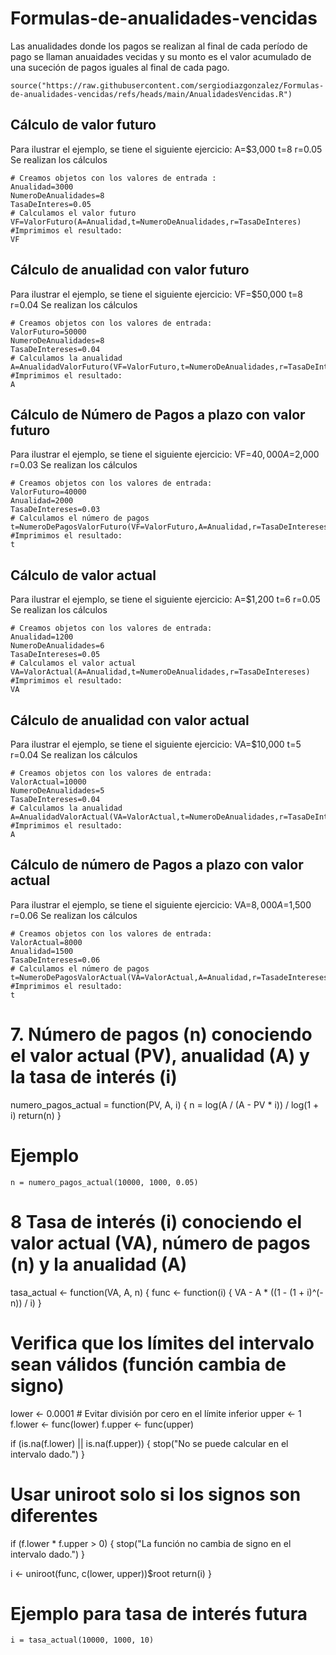 # Formulas-de-anualidades-vencidas
Las anualidades donde los pagos se realizan al final de cada período de pago se llaman anuaidades vecidas y su monto es el valor acumulado de una suceción de pagos iguales al final de cada pago.
```{r}
source("https://raw.githubusercontent.com/sergiodiazgonzalez/Formulas-de-anualidades-vencidas/refs/heads/main/AnualidadesVencidas.R")
```
## Cálculo de valor futuro
Para ilustrar el ejemplo, se tiene el siguiente ejercicio: A=$3,000 t=8 r=0.05
Se realizan los cálculos
```{r}
# Creamos objetos con los valores de entrada :
Anualidad=3000
NumeroDeAnualidades=8
TasaDeInteres=0.05
# Calculamos el valor futuro
VF=ValorFuturo(A=Anualidad,t=NumeroDeAnualidades,r=TasaDeInteres)
#Imprimimos el resultado:
VF
```
## Cálculo de anualidad con valor futuro
Para ilustrar el ejemplo, se tiene el siguiente ejercicio: VF=$50,000 t=8 r=0.04
Se realizan los cálculos
```{r}
# Creamos objetos con los valores de entrada:
ValorFuturo=50000
NumeroDeAnualidades=8
TasaDeIntereses=0.04
# Calculamos la anualidad
A=AnualidadValorFuturo(VF=ValorFuturo,t=NumeroDeAnualidades,r=TasaDeIntereses)
#Imprimimos el resultado:
A
```
## Cálculo de Número de Pagos a plazo con valor futuro
Para ilustrar el ejemplo, se tiene el siguiente ejercicio: VF=$40,000 A=$2,000 r=0.03
Se realizan los cálculos
```{r}
# Creamos objetos con los valores de entrada:
ValorFuturo=40000
Anualidad=2000
TasaDeIntereses=0.03
# Calculamos el número de pagos
t=NumeroDePagosValorFuturo(VF=ValorFuturo,A=Anualidad,r=TasaDeIntereses)
#Imprimimos el resultado:
t
```
## Cálculo de valor actual
Para ilustrar el ejemplo, se tiene el siguiente ejercicio: A=$1,200 t=6 r=0.05
Se realizan los cálculos
```{r}
# Creamos objetos con los valores de entrada:
Anualidad=1200
NumeroDeAnualidades=6
TasaDeIntereses=0.05
# Calculamos el valor actual
VA=ValorActual(A=Anualidad,t=NumeroDeAnualidades,r=TasaDeIntereses)
#Imprimimos el resultado:
VA
```
## Cálculo de anualidad con valor actual
Para ilustrar el ejemplo, se tiene el siguiente ejercicio: VA=$10,000 t=5 r=0.04
Se realizan los cálculos
```{r}
# Creamos objetos con los valores de entrada:
ValorActual=10000
NumeroDeAnualidades=5
TasaDeIntereses=0.04
# Calculamos la anualidad
A=AnualidadValorActual(VA=ValorActual,t=NumeroDeAnualidades,r=TasaDeIntereses)
#Imprimimos el resultado:
A
```

## Cálculo de número de Pagos a plazo con valor actual
Para ilustrar el ejemplo, se tiene el siguiente ejercicio: VA=$8,000 A=$1,500 r=0.06
Se realizan los cálculos
```{r}
# Creamos objetos con los valores de entrada:
ValorActual=8000
Anualidad=1500
TasaDeIntereses=0.06
# Calculamos el número de pagos
t=NumeroDePagosValorActual(VA=ValorActual,A=Anualidad,r=TasadeIntereses)
#Imprimimos el resultado:
t
```

# 7. Número de pagos (n) conociendo el valor actual (PV), anualidad (A) y la tasa de interés (i)
numero_pagos_actual = function(PV, A, i) {
  n = log(A / (A - PV * i)) / log(1 + i)
  return(n)
}

# Ejemplo
```
n = numero_pagos_actual(10000, 1000, 0.05)
```


# 8 Tasa de interés (i) conociendo el valor actual (VA), número de pagos (n) y la anualidad (A)
tasa_actual <- function(VA, A, n) {
  func <- function(i) {
    VA - A * ((1 - (1 + i)^(-n)) / i)
  }
  
  # Verifica que los límites del intervalo sean válidos (función cambia de signo)
  lower <- 0.0001  # Evitar división por cero en el límite inferior
  upper <- 1
  f.lower <- func(lower)
  f.upper <- func(upper)
  
  if (is.na(f.lower) || is.na(f.upper)) {
    stop("No se puede calcular en el intervalo dado.")
  }
  
  # Usar uniroot solo si los signos son diferentes
  if (f.lower * f.upper > 0) {
    stop("La función no cambia de signo en el intervalo dado.")
  }
  
  i <- uniroot(func, c(lower, upper))$root
  return(i)
}

# Ejemplo para tasa de interés futura
```
i = tasa_actual(10000, 1000, 10)
```
